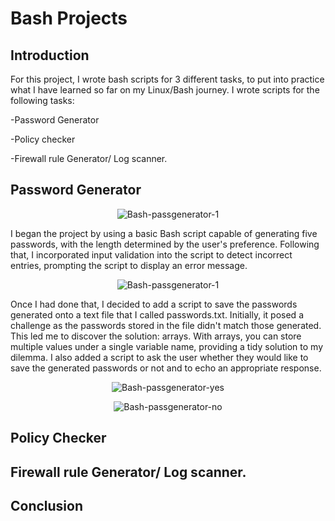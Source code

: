# Bash Projects

## Introduction

For this project, I wrote  bash scripts for 3 different tasks, to put into practice what I have learned so far on my Linux/Bash journey. I wrote scripts for the following tasks:

-Password Generator

-Policy checker

-Firewall rule Generator/ Log scanner.


## Password Generator
<p align="center">
    <img src="https://github.com/anesum1/Bash-Projects/assets/119237115/f432266c-c867-4816-86bf-83a0dc6940cb" alt="Bash-passgenerator-1">
</p>
I began the project by using a basic Bash script capable of generating five passwords, with the length determined by the user's preference. Following that, I incorporated input validation into the script to detect incorrect entries, prompting the script to display an error message.

<p align="center">
    <img src="https://github.com/anesum1/Bash-Projects/assets/119237115/52f38cbf-06b3-40d6-8626-5fb8e590c9a6" alt="Bash-passgenerator-1">
</p>

Once I had done that, I decided to add a script to save the passwords generated onto a text file that I called passwords.txt. Initially, it posed a challenge as the passwords stored in the file didn't match those generated. This led me to discover the solution: arrays. With arrays, you can store multiple values under a single variable name, providing a tidy solution to my dilemma.  I also added a script to ask the user whether they would like to save the generated passwords or not and to echo an appropriate response.

<p align="center">
    <img src="https://github.com/anesum1/Bash-Projects/assets/119237115/32c4cfae-26bb-4696-9d4e-a44471df2f4b" alt="Bash-passgenerator-yes">
</p>

<p align="center">
    <img src="https://github.com/anesum1/Bash-Projects/assets/119237115/50df9c1a-97bb-4f60-8f55-9061a6e76be7" alt="Bash-passgenerator-no">
</p>


## Policy Checker


## Firewall rule Generator/ Log scanner.



## Conclusion

